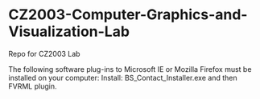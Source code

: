 # CZ2003-Computer-Graphics-and-Visualization-Lab
Repo for CZ2003 Lab

The following software plug-ins to Microsoft IE or Mozilla Firefox must be installed on your computer:
Install:
BS_Contact_Installer.exe and then FVRML plugin.
